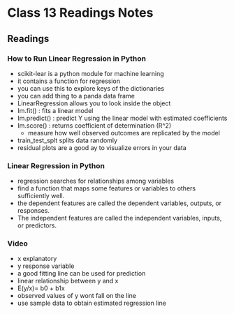 # Class 13 Readings Notes

## Readings

### How to Run Linear Regression in Python

- scikit-lear is a python module for machine learning
- it contains a function for regression
- you can use this to explore keys of the dictionaries
- you can add thing to a panda data frame
- LinearRegression <tab> allows you to look inside the object
- Im.fit() : fits a linear model
- Im.predict() : predict Y using the linear model with estimated coefficients
- Im.score() : returns coefficient of determination (R^2)
  - measure how well observed outcomes are replicated by the model
- train_test_splt splits data randomly 
- residual plots are a good ay to visualize errors in your data

### Linear Regression in Python

- regression searches for relationships among variables
- find a function that maps some features or variables to others sufficiently well.
- the dependent features are called the dependent variables, outputs, or responses.
- The independent features are called the independent variables, inputs, or predictors.

### Video

- x explanatory
- y response variable
- a good fitting line can be used for prediction
- linear relationship between y and x
- E(y/x)= b0 + b1x
- observed values of y wont fall on the line
- use sample data to obtain estimated regression line

